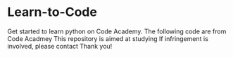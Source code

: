 # Learn-to-Code
Get started to learn python on Code Academy.
The following code are from Code Acadmey
This repository is aimed at studying 
If infringement is involved, please contact
Thank you!
